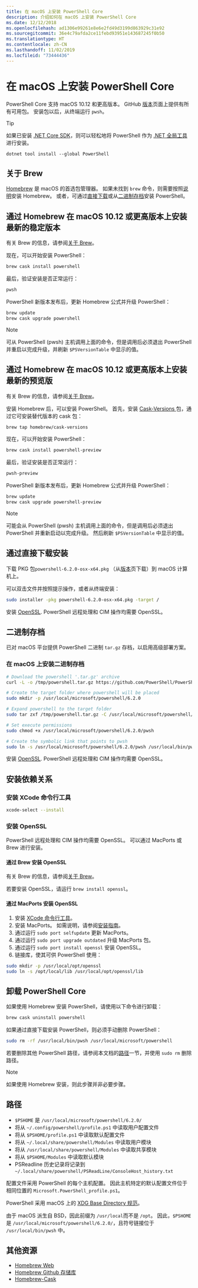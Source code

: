 ```yaml
---
title: 在 macOS 上安装 PowerShell Core
description: 介绍如何在 macOS 上安装 PowerShell Core
ms.date: 12/12/2018
ms.openlocfilehash: ad1306e99261e8e6e2fd49d3199d863929c31e92
ms.sourcegitcommit: 36e4c79afda2ce11febd93951e143687245f0b50
ms.translationtype: HT
ms.contentlocale: zh-CN
ms.lasthandoff: 11/02/2019
ms.locfileid: "73444436"
---
```

# <a name="installing-powershell-core-on-macos"></a>在 macOS 上安装 PowerShell Core

PowerShell Core 支持 macOS 10.12 和更高版本。
GitHub [版本][]页面上提供有所有可用包。
安装包以后，从终端运行 `pwsh`。

> [!TIP]
> 如果已安装 [.NET Core SDK](/dotnet/core/sdk)，则可以轻松地将 PowerShell 作为 [.NET 全局工具](/dotnet/core/tools/global-tools)进行安装。
>
> ```
> dotnet tool install --global PowerShell
> ```

## <a name="about-brew"></a>关于 Brew

[Homebrew][brew] 是 macOS 的首选包管理器。
如果未找到 `brew` 命令，则需要按照[说明][brew]安装 Homebrew。
或者，可通过[直接下载](#installation-via-direct-download)或从[二进制存档](#binary-archives)安装 PowerShell。

## <a name="installation-of-latest-stable-release-via-homebrew-on-macos-1012-or-higher"></a>通过 Homebrew 在 macOS 10.12 或更高版本上安装最新的稳定版本

有关 Brew 的信息，请参阅[关于 Brew](#about-brew)。

现在，可以开始安装 PowerShell：

```sh
brew cask install powershell
```

最后，验证安装是否正常运行：

```sh
pwsh
```

PowerShell 新版本发布后，更新 Homebrew 公式并升级 PowerShell：

```sh
brew update
brew cask upgrade powershell
```

> [!NOTE]
> 可从 PowerShell (pwsh) 主机调用上面的命令，但是调用后必须退出 PowerShell 并重启以完成升级，并刷新 `$PSVersionTable` 中显示的值。

[brew]: https://brew.sh/

## <a name="installation-of-latest-preview-release-via-homebrew-on-macos-1012-or-higher"></a>通过 Homebrew 在 macOS 10.12 或更高版本上安装最新的预览版

有关 Brew 的信息，请参阅[关于 Brew](#about-brew)。

安装 Homebrew 后，可以安装 PowerShell。
首先，安装 [Cask-Versions ][cask-versions] 包，通过它可安装替代版本的 cask 包：

```sh
brew tap homebrew/cask-versions
```

现在，可以开始安装 PowerShell：

```sh
brew cask install powershell-preview
```

最后，验证安装是否正常运行：

```sh
pwsh-preview
```

PowerShell 新版本发布后，更新 Homebrew 公式并升级 PowerShell：

```sh
brew update
brew cask upgrade powershell-preview
```

> [!NOTE]
> 可能会从 PowerShell (pwsh) 主机调用上面的命令，但是调用后必须退出 PowerShell 并重新启动以完成升级。
> 然后刷新 `$PSVersionTable` 中显示的值。

## <a name="installation-via-direct-download"></a>通过直接下载安装

下载 PKG 包`powershell-6.2.0-osx-x64.pkg`
（从[版本][]页下载）到 macOS 计算机上。

可以双击文件并按照提示操作，或者从终端安装：

```sh
sudo installer -pkg powershell-6.2.0-osx-x64.pkg -target /
```

安装 [OpenSSL](#install-openssl). PowerShell 远程处理和 CIM 操作均需要 OpenSSL。

## <a name="binary-archives"></a>二进制存档

已对 macOS 平台提供 PowerShell 二进制 `tar.gz` 存档，以启用高级部署方案。

### <a name="installing-binary-archives-on-macos"></a>在 macOS 上安装二进制存档

```sh
# Download the powershell '.tar.gz' archive
curl -L -o /tmp/powershell.tar.gz https://github.com/PowerShell/PowerShell/releases/download/v6.2.0/powershell-6.2.0-osx-x64.tar.gz

# Create the target folder where powershell will be placed
sudo mkdir -p /usr/local/microsoft/powershell/6.2.0

# Expand powershell to the target folder
sudo tar zxf /tmp/powershell.tar.gz -C /usr/local/microsoft/powershell/6.2.0

# Set execute permissions
sudo chmod +x /usr/local/microsoft/powershell/6.2.0/pwsh

# Create the symbolic link that points to pwsh
sudo ln -s /usr/local/microsoft/powershell/6.2.0/pwsh /usr/local/bin/pwsh
```

安装 [OpenSSL](#install-openssl). PowerShell 远程处理和 CIM 操作均需要 OpenSSL。

## <a name="installing-dependencies"></a>安装依赖关系

### <a name="install-xcode-command-line-tools"></a>安装 XCode 命令行工具

```sh
xcode-select --install
```

### <a name="install-openssl"></a>安装 OpenSSL

PowerShell 远程处理和 CIM 操作均需要 OpenSSL。 可以通过 MacPorts 或 Brew 进行安装。

#### <a name="install-openssl-via-brew"></a>通过 Brew 安装 OpenSSL

有关 Brew 的信息，请参阅[关于 Brew](#about-brew)。

若要安装 OpenSSL，请运行 `brew install openssl`。

#### <a name="install-openssl-via-macports"></a>通过 MacPorts 安装 OpenSSL

1. 安装 [XCode 命令行工具](#install-xcode-command-line-tools)。
1. 安装 MacPorts。
   如需说明，请参阅[安装指南](https://guide.macports.org/chunked/installing.macports.html)。
1. 通过运行 `sudo port selfupdate` 更新 MacPorts。
1. 通过运行 `sudo port upgrade outdated` 升级 MacPorts 包。
1. 通过运行 `sudo port install openssl` 安装 OpenSSL。
1. 链接库，使其可供 PowerShell 使用：

```sh
sudo mkdir -p /usr/local/opt/openssl
sudo ln -s /opt/local/lib /usr/local/opt/openssl/lib
```

## <a name="uninstalling-powershell-core"></a>卸载 PowerShell Core

如果使用 Homebrew 安装 PowerShell，请使用以下命令进行卸载：

```sh
brew cask uninstall powershell
```

如果通过直接下载安装 PowerShell，则必须手动删除 PowerShell：

```sh
sudo rm -rf /usr/local/bin/pwsh /usr/local/microsoft/powershell
```

若要删除其他 PowerShell 路径，请参阅本文档的[路径](#paths)一节，并使用 `sudo rm` 删除路径。

> [!NOTE]
> 如果使用 Homebrew 安装，则此步骤并非必要步骤。

## <a name="paths"></a>路径

* `$PSHOME` 是 `/usr/local/microsoft/powershell/6.2.0/`
* 将从 `~/.config/powershell/profile.ps1` 中读取用户配置文件
* 将从 `$PSHOME/profile.ps1` 中读取默认配置文件
* 将从 `~/.local/share/powershell/Modules` 中读取用户模块
* 将从 `/usr/local/share/powershell/Modules` 中读取共享模块
* 将从 `$PSHOME/Modules` 中读取默认模块
* PSReadline 历史记录将记录到 `~/.local/share/powershell/PSReadLine/ConsoleHost_history.txt`

配置文件采用 PowerShell 的每个主机配置。
因此主机特定的默认配置文件位于相同位置的 `Microsoft.PowerShell_profile.ps1`。

PowerShell 采用 macOS 上的 [XDG Base Directory 规范][xdg-bds]。

由于 macOS 派生自 BSD，因此前缀为 `/usr/local`而不是 `/opt`。
因此，`$PSHOME` 是 `/usr/local/microsoft/powershell/6.2.0/`，且符号链接位于 `/usr/local/bin/pwsh` 中。

## <a name="additional-resources"></a>其他资源

* [Homebrew Web][brew]
* [Homebrew Github 存储库][GitHub]
* [Homebrew-Cask][cask]

[brew]: http://brew.sh/
[Cask]: https://github.com/Homebrew/homebrew-cask
[cask-versions]: https://github.com/Homebrew/homebrew-cask-versions
[GitHub]: https://github.com/Homebrew
[版本]: https://github.com/PowerShell/PowerShell/releases/latest
[xdg-bds]: https://specifications.freedesktop.org/basedir-spec/basedir-spec-latest.html

